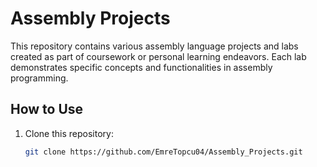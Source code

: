 # Assembly Projects

This repository contains various assembly language projects and labs created as part of coursework or personal learning endeavors. Each lab demonstrates specific concepts and functionalities in assembly programming.

## How to Use

1. Clone this repository:
   ```bash
   git clone https://github.com/EmreTopcu04/Assembly_Projects.git
